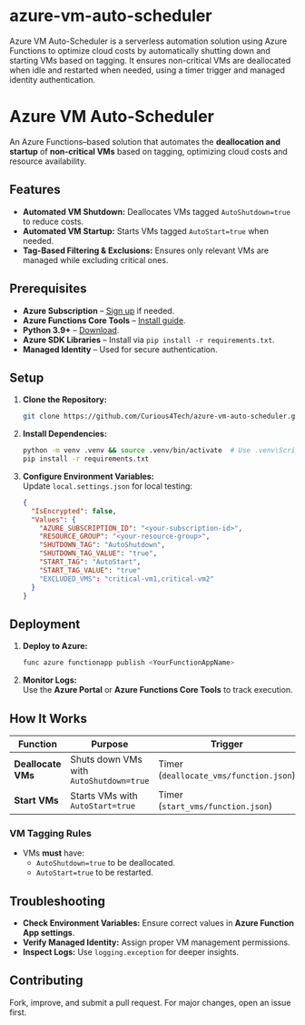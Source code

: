 # azure-vm-auto-scheduler
Azure VM Auto-Scheduler is a serverless automation solution using Azure Functions to optimize cloud costs by automatically shutting down and starting VMs based on tagging. It ensures non-critical VMs are deallocated when idle and restarted when needed, using a timer trigger and managed identity authentication. 


# Azure VM Auto-Scheduler

An Azure Functions–based solution that automates the **deallocation and startup** of **non-critical VMs** based on tagging, optimizing cloud costs and resource availability.

## Features

- **Automated VM Shutdown:** Deallocates VMs tagged `AutoShutdown=true` to reduce costs.  
- **Automated VM Startup:** Starts VMs tagged `AutoStart=true` when needed.  
- **Tag-Based Filtering & Exclusions:** Ensures only relevant VMs are managed while excluding critical ones.

## Prerequisites

- **Azure Subscription** – [Sign up](https://azure.microsoft.com/free/) if needed.  
- **Azure Functions Core Tools** – [Install guide](https://docs.microsoft.com/en-us/azure/azure-functions/functions-run-local).  
- **Python 3.9+** – [Download](https://www.python.org/downloads/).  
- **Azure SDK Libraries** – Install via `pip install -r requirements.txt`.  
- **Managed Identity** – Used for secure authentication.

## Setup

1. **Clone the Repository:**  
   ```bash
   git clone https://github.com/Curious4Tech/azure-vm-auto-scheduler.git && cd azure-vm-auto-scheduler/my-vm-automation-function-app
   ```

2. **Install Dependencies:**  
   ```bash
   python -m venv .venv && source .venv/bin/activate  # Use .venv\Scripts\activate on Windows
   pip install -r requirements.txt
   ```

3. **Configure Environment Variables:**  
   Update `local.settings.json` for local testing:
   ```json
   {
     "IsEncrypted": false,
     "Values": {
       "AZURE_SUBSCRIPTION_ID": "<your-subscription-id>",
       "RESOURCE_GROUP": "<your-resource-group>",
       "SHUTDOWN_TAG": "AutoShutdown",
       "SHUTDOWN_TAG_VALUE": "true",
       "START_TAG": "AutoStart",
       "START_TAG_VALUE": "true"
       "EXCLUDED_VMS": "critical-vm1,critical-vm2"
     }
   }
   ```

## Deployment

1. **Deploy to Azure:**  
   ```bash
   func azure functionapp publish <YourFunctionAppName>
   ```

2. **Monitor Logs:**  
   Use the **Azure Portal** or **Azure Functions Core Tools** to track execution.

## How It Works

| Function | Purpose | Trigger |
|----------|---------|---------|
| **Deallocate VMs** | Shuts down VMs with `AutoShutdown=true` | Timer (`deallocate_vms/function.json`) |
| **Start VMs** | Starts VMs with `AutoStart=true` | Timer (`start_vms/function.json`) |

### VM Tagging Rules

- VMs **must** have:
  - `AutoShutdown=true` to be deallocated.
  - `AutoStart=true` to be restarted.

## Troubleshooting

- **Check Environment Variables:** Ensure correct values in **Azure Function App settings**.  
- **Verify Managed Identity:** Assign proper VM management permissions.  
- **Inspect Logs:** Use `logging.exception` for deeper insights.

## Contributing

Fork, improve, and submit a pull request. For major changes, open an issue first.

